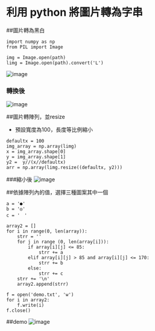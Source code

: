 # 利用 python 將圖片轉為字串

##圖片轉為黑白
```
import numpy as np
from PIL import Image

img = Image.open(path)
limg = Image.open(path).convert('L')
```
![image](https://user-images.githubusercontent.com/93465890/139573418-55059ab6-9e99-47c4-828d-7af766b76779.png)
### 轉換後
![image](https://user-images.githubusercontent.com/93465890/139573427-21b4ed87-efbe-42f2-8f91-22e7c898d29b.png)


##圖片轉陣列，並resize
- 預設寬度為100，長度等比例縮小
```
defaultx = 100
img_array = np.array(limg)
x = img_array.shape[0] 
y = img_array.shape[1]
y2 =  y//(x//defaultx)
arr = np.array(limg.resize((defaultx, y2)))
```
###縮小後
![image](https://user-images.githubusercontent.com/93465890/139573451-b02532e8-9d1b-4e77-ad7c-6430351e5fb3.png)

##依據陣列內的值，選擇三種圖案其中一個
```
a = '●'
b = '◎'
c = '　'

array2 = []
for i in range(0, len(array)):
    strr = ''
    for j in range (0, len(array[i])):
        if array[i][j] <= 85:
            strr += a
        elif array[i][j] > 85 and array[i][j] <= 170:
            strr += b
        else:
            strr += c
    strr += '\n'
    array2.append(strr)

f = open('demo.txt', 'w')
for i in array2:
    f.write(i)
f.close()
```

##demo
![image](https://user-images.githubusercontent.com/93465890/139573527-e5170e6f-3936-4a48-b7da-3f859fd5eb86.png)
